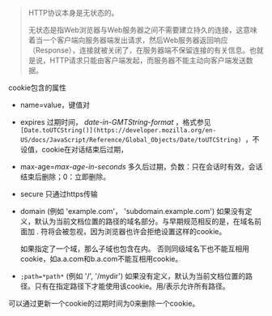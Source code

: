 > HTTP协议本身是无状态的。 
>
> 无状态是指Web浏览器与Web服务器之间不需要建立持久的连接，这意味着当一个客户端向服务器端发出请求，然后Web服务器返回响应（Response），连接就被关闭了，在服务器端不保留连接的有关信息。也就是说，HTTP请求只能由客户端发起，而服务器不能主动向客户端发送数据。 

cookie包含的属性

- name=value，键值对
- expires 过期时间， *date-in-GMTString-format* ，格式参见 ` [Date.toUTCString()](https://developer.mozilla.org/en-US/docs/JavaScript/Reference/Global_Objects/Date/toUTCString)  `，不设值，cookie在对话结束后过期，

- max-age=*max-age-in-seconds* 多久后过期，负数：只在会话时有效，会话结束后删除；0：立即删除。

- secure 只通过https传输

- domain  (例如 'example.com'， 'subdomain.example.com') 如果没有定义，默认为当前文档位置的路径的域名部分。与早期规范相反的是，在域名前面加 . 符将会被忽视，因为浏览器也许会拒绝设置这样的cookie。

  如果指定了一个域，那么子域也包含在内。 否则同级域名下也不能互相用cookie，如a.a.com和b.a.com不能互相用cookie。

  

-  `;path=*path*` (例如 '/', '/mydir') 如果没有定义，默认为当前文档位置的路径。只有在指定路径下才能使用该cookie。用/表示允许所有路径。 

 可以通过更新一个cookie的过期时间为0来删除一个cookie。 